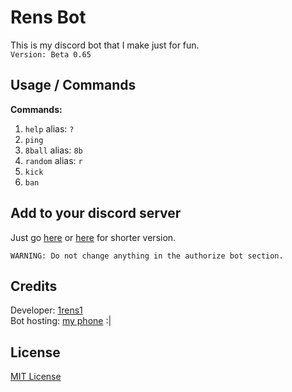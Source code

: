 
# Rens Bot

This is my discord bot that I make just for fun.<br>
`Version: Beta 0.65`

## Usage / Commands

__Commands:__
1. `help` alias: `?`
2. `ping`
3. `8ball` alias: `8b`
4. `random` alias: `r`
5. `kick`
6. `ban`

## Add to your discord server
Just go [here](https://top.gg/bot/788673199956688906) or [here](https://discord.com/api/oauth2/authorize?client_id=788673199956688906&permissions=8&scope=bot) for shorter version.

`WARNING: Do not change anything in the authorize bot section.`

## Credits
Developer: [1rens1](https://github.com/1rens1/)<br>
Bot hosting:  [my phone]() :|

## License
[MIT License](https://github.com/1rens1/RensBot/blob/main/LICENSE/)
